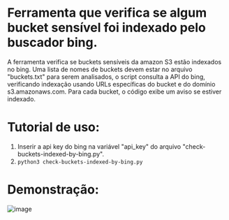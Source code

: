 # Ferramenta que verifica se algum bucket sensível foi indexado pelo buscador bing.

A ferramenta verifica se buckets sensíveis da amazon S3 estão indexados no bing. Uma lista de nomes de buckets devem estar no arquivo "buckets.txt" para serem analisados, o script consulta a API do bing, verificando indexação usando URLs específicas do bucket e do domínio s3.amazonaws.com. Para cada bucket, o código exibe um aviso se estiver indexado.

# Tutorial de uso:

1) Inserir a api key do bing na variável "api_key" do arquivo "check-buckets-indexed-by-bing.py".
2) `python3 check-buckets-indexed-by-bing.py`

# Demonstração:

![image](https://github.com/david-botelho-mariano/check-buckets-indexed-by-bing/assets/48680041/becec151-e858-4b1c-914f-ddb8d0383b37)
